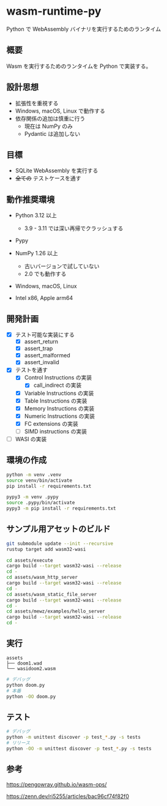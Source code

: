 # wasm-runtime-py

Python で WebAssembly バイナリを実行するためのランタイム

## 概要

Wasm を実行するためのランタイムを Python で実装する。

## 設計思想

- 拡張性を重視する
- Windows, macOS, Linux で動作する
- 依存関係の追加は慎重に行う
  - 現在は NumPy のみ
  - Pydantic は追加しない

## 目標

- SQLite WebAssembly を実行する
- ~~全ての~~ テストケースを通す

## 動作推奨環境

- Python 3.12 以上
  - 3.9 - 3.11 では深い再帰でクラッシュする
- Pypy

- NumPy 1.26 以上
  - 古いバージョンで試していない
  - 2.0 でも動作する

- Windows, macOS, Linux
- Intel x86, Apple arm64

## 開発計画

- [x] テスト可能な実装にする
  - [x] assert_return
  - [x] assert_trap
  - [x] assert_malformed
  - [x] assert_invalid
- [x] テストを通す
  - [x] Control Instructions の実装
    - [x] call_indirect の実装
  - [x] Variable Instructions の実装
  - [x] Table Instructions の実装
  - [x] Memory Instructions の実装
  - [x] Numeric Instructions の実装
  - [x] FC extensions の実装
  - [ ] SIMD instructions の実装
- [ ] WASI の実装

## 環境の作成

```sh
python -m venv .venv
source venv/bin/activate
pip install -r requirements.txt 
```

```sh
pypy3 -m venv .pypy
source .pypy/bin/activate
pypy3 -m pip install -r requirements.txt 
```

## サンプル用アセットのビルド

```sh
git submodule update --init --recursive
rustup target add wasm32-wasi

cd assets/execute
cargo build --target wasm32-wasi --release 
cd -
cd assets/wasm_http_server
cargo build --target wasm32-wasi --release
cd -
cd assets/wasm_static_file_server
cargo build --target wasm32-wasi --release
cd -
cd assets/mewz/examples/hello_server
cargo build --target wasm32-wasi --release
cd -
```

## 実行

```tree
assets
├── doom1.wad
└── wasidoom2.wasm
```

```sh
# デバッグ
python doom.py
# 本番
python -OO doom.py
```

## テスト

```sh
# デバッグ
python -m unittest discover -p test_*.py -s tests
# リリース
python -OO -m unittest discover -p test_*.py -s tests
```

## 参考

<https://pengowray.github.io/wasm-ops/>

<https://zenn.dev/ri5255/articles/bac96cf74f82f0>
